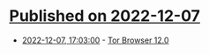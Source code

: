 # [Published on 2022-12-07](index.md)

* [2022-12-07, 17:03:00](https://news.ycombinator.com/item?id=33896890) - [Tor Browser 12.0](https://blog.torproject.org/new-release-tor-browser-120/)
